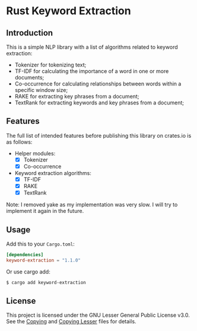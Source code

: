 # Rust Keyword Extraction

## Introduction

This is a simple NLP library with a list of algorithms related to keyword extraction:

- Tokenizer for tokenizing text;
- TF-IDF for calculating the importance of a word in one or more documents;
- Co-occurrence for calculating relationships between words within a specific window size;
- RAKE for extracting key phrases from a document;
- TextRank for extracting keywords and key phrases from a document;

## Features

The full list of intended features before publishing this library on crates.io is as follows:

- Helper modules:
    - [x] Tokenizer
    - [x] Co-occurrence
- Keyword extraction algorithms:
    - [x] TF-IDF
    - [x] RAKE
    - [x] TextRank

Note: I removed yake as my implementation was very slow. I will try to implement it again in the future.

## Usage

Add this to your `Cargo.toml`:

```toml
[dependencies]
keyword-extraction = "1.1.0"
```

Or use cargo add:

```bash
$ cargo add keyword-extraction
```

## License

This project is licensed under the GNU Lesser General Public License v3.0. See the [Copying](COPYING)
and [Copying Lesser](COPYING.LESSER) files for details.
